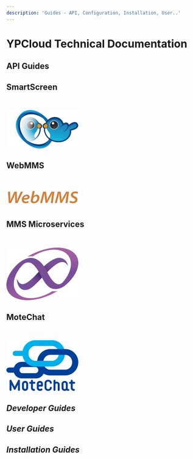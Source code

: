 ```yaml
---
description: 'Guides - API, Configuration, Installation, User..'
---
```


# YPCloud Technical Documentation


## API Guides



## SmartScreen
<div>
 <br>
 
 <a href="https://gitbook.ypcloud.com/smartscreen-api-guide" target="_blank"><img src=".gitbook/assets/ss.png" /></a>
<br>
</div>

## WebMMS
<div>
 <br>
 
 <a href="https://gitbook.ypcloud.com/webmms-api-guide" target="_blank"><img src=".gitbook/assets/webmms_s.png" /></a>
<br>
</div>

## MMS Microservices<div>
 <br>
 
 <a href="https://gitbook.ypcloud.com/mms-microservices-api-guide" target="_blank"><img src=".gitbook/assets/mms_s.png" /></a>
<br>
</div>

## MoteChat
<div>
 <br>
 
 <a href="https://gitbook.ypcloud.com/motechat-api-guide" target="_blank"><img src=".gitbook/assets/mc_s.png" /></a>
<br>
</div>

## *Developer Guides*




## *User Guides*




## *Installation Guides*





 



